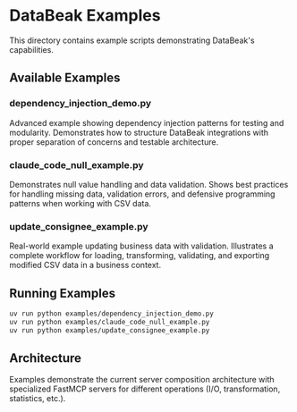 # DataBeak Examples

This directory contains example scripts demonstrating DataBeak's capabilities.

## Available Examples

### dependency_injection_demo.py

Advanced example showing dependency injection patterns for testing and
modularity. Demonstrates how to structure DataBeak integrations with proper
separation of concerns and testable architecture.

### claude_code_null_example.py

Demonstrates null value handling and data validation. Shows best practices for
handling missing data, validation errors, and defensive programming patterns
when working with CSV data.

### update_consignee_example.py

Real-world example updating business data with validation. Illustrates a
complete workflow for loading, transforming, validating, and exporting modified
CSV data in a business context.

## Running Examples

```bash
uv run python examples/dependency_injection_demo.py
uv run python examples/claude_code_null_example.py
uv run python examples/update_consignee_example.py
```

## Architecture

Examples demonstrate the current server composition architecture with
specialized FastMCP servers for different operations (I/O, transformation,
statistics, etc.).

